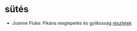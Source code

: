 # sütés

- Joanne Fluke: Pikáns meglepetés és gyilkosság [részletek](../_details/Joanne%20Fluke.md#id_623)